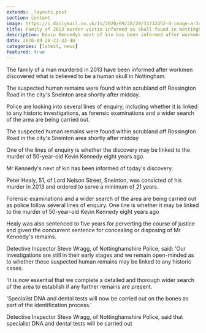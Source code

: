 ```yaml
---
extends: _layouts.post
section: content
image: https://i.dailymail.co.uk/1s/2020/09/28/20/33732452-0-image-a-34_1601321575516.jpg 
title: Family of 2013 murder victim informed as skull found in Nottingham 
description: Kevin Kennedys next of kin has been informed after workmen found what is believed to be a human skull in Sneinton, Nottingham, shortly after midday today. 
date: 2020-09-28-21-33-48 
categories: [latest, news] 
featured: true 
--- 
```

The family of a man murdered in 2013 have been informed after workmen discovered what is believed to be a human skull in Nottingham. 

The suspected human remains were found within scrubland off Rossington Road in the city's Sneinton area shortly after midday.  

Police are looking into several lines of enquiry, including whether it is linked to any historic investigations, as forensic examinations and a wider search of the area are being carried out. 

The suspected human remains were found within scrubland off Rossington Road in the city's Sneinton area shortly after midday

One of the lines of enquiry is whether the discovery may be linked to the murder of 50-year-old Kevin Kennedy eight years ago. 

Mr Kennedy's next of kin has been informed of today's discovery.

Peter Healy, 51, of Lord Nelson Street, Sneinton, was convicted of his murder in 2013 and ordered to serve a minimum of 21 years. 

Forensic examinations and a wider search of the area are being carried out as police follow several lines of enquiry. One line is whether it may be linked to the murder of 50-year-old Kevin Kennedy eight years ago

Healy was also sentenced to five years for perverting the course of justice and given the concurrent sentence for concealing or disposing of Mr Kennedy's remains. 

Detective Inspector Steve Wragg, of Nottinghamshire Police, said: 'Our investigations are still in their early stages and we remain open-minded as to whether these suspected human remains may be linked to any historic cases. 

'It is now essential that we complete a detailed and thorough wider search of the area to establish if any further remains are present.

'Specialist DNA and dental tests will now be carried out on the bones as part of the identification process.'   

Detective Inspector Steve Wragg, of Nottinghamshire Police, said that specialist DNA and dental tests will be carried out 

